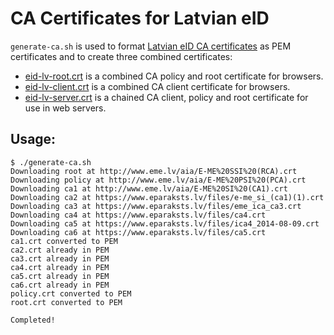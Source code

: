 # CA Certificates for Latvian eID

`generate-ca.sh` is used to format [Latvian eID CA certificates](https://www.eparaksts.lv/lv/palidziba/lejupielades/pamata-sertifikati/) as PEM certificates and to create three combined certificates:

- [eid-lv-root.crt](https://raw.githubusercontent.com/kasparsd/eid-ca-certs/master/eid-lv-root.crt) is a combined CA policy and root certificate for browsers.
- [eid-lv-client.crt](https://raw.githubusercontent.com/kasparsd/eid-ca-certs/master/eid-lv-client.crt) is a combined CA client certificate for browsers.
- [eid-lv-server.crt](https://raw.githubusercontent.com/kasparsd/eid-ca-certs/master/eid-lv-server.crt) is a chained CA client, policy and root certificate for use in web servers.

## Usage:

	$ ./generate-ca.sh 
	Downloading root at http://www.eme.lv/aia/E-ME%20SSI%20(RCA).crt
	Downloading policy at http://www.eme.lv/aia/E-ME%20PSI%20(PCA).crt
	Downloading ca1 at http://www.eme.lv/aia/E-ME%20SI%20(CA1).crt
	Downloading ca2 at https://www.eparaksts.lv/files/e-me_si_(ca1)(1).crt
	Downloading ca3 at https://www.eparaksts.lv/files/eme_ica_ca3.crt
	Downloading ca4 at https://www.eparaksts.lv/files/ca4.crt
	Downloading ca5 at https://www.eparaksts.lv/files/ica4_2014-08-09.crt
	Downloading ca6 at https://www.eparaksts.lv/files/ca5.crt
	ca1.crt converted to PEM
	ca2.crt already in PEM
	ca3.crt already in PEM
	ca4.crt already in PEM
	ca5.crt already in PEM
	ca6.crt already in PEM
	policy.crt converted to PEM
	root.crt converted to PEM

	Completed!
